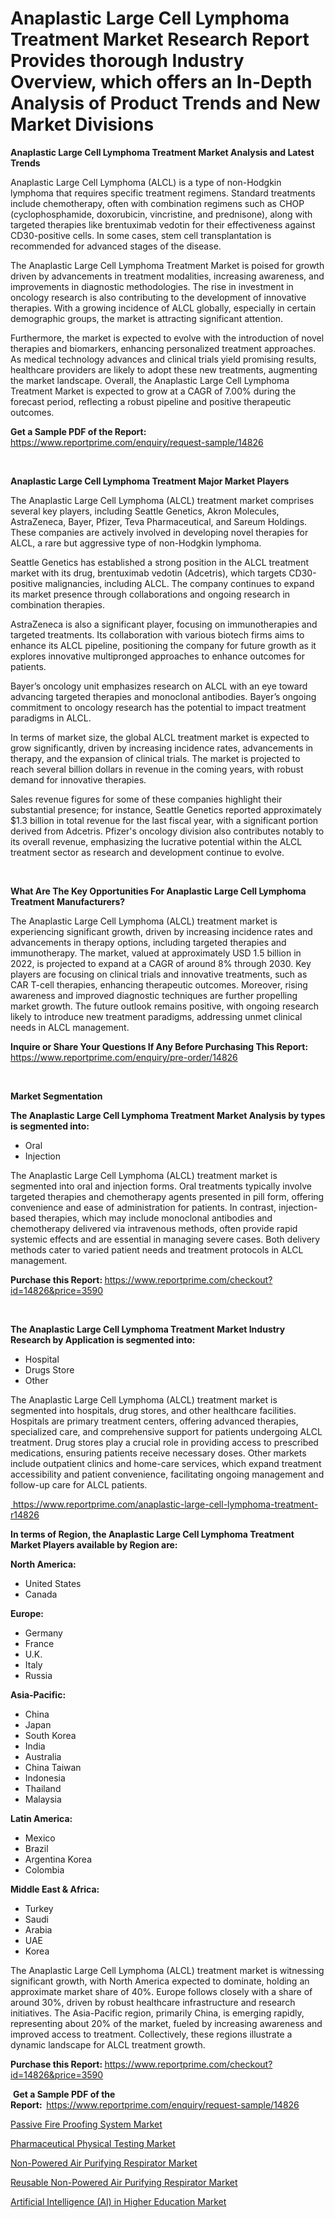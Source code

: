 <p><h1>Anaplastic Large Cell Lymphoma Treatment Market Research Report Provides thorough Industry Overview, which offers an In-Depth Analysis of Product Trends and New Market Divisions</h1></p><p><strong>Anaplastic Large Cell Lymphoma Treatment Market Analysis and Latest Trends</strong></p>
<p><p>Anaplastic Large Cell Lymphoma (ALCL) is a type of non-Hodgkin lymphoma that requires specific treatment regimens. Standard treatments include chemotherapy, often with combination regimens such as CHOP (cyclophosphamide, doxorubicin, vincristine, and prednisone), along with targeted therapies like brentuximab vedotin for their effectiveness against CD30-positive cells. In some cases, stem cell transplantation is recommended for advanced stages of the disease.</p><p>The Anaplastic Large Cell Lymphoma Treatment Market is poised for growth driven by advancements in treatment modalities, increasing awareness, and improvements in diagnostic methodologies. The rise in investment in oncology research is also contributing to the development of innovative therapies. With a growing incidence of ALCL globally, especially in certain demographic groups, the market is attracting significant attention. </p><p>Furthermore, the market is expected to evolve with the introduction of novel therapies and biomarkers, enhancing personalized treatment approaches. As medical technology advances and clinical trials yield promising results, healthcare providers are likely to adopt these new treatments, augmenting the market landscape. Overall, the Anaplastic Large Cell Lymphoma Treatment Market is expected to grow at a CAGR of 7.00% during the forecast period, reflecting a robust pipeline and positive therapeutic outcomes.</p></p>
<p><strong>Get a Sample PDF of the Report:&nbsp;</strong> <a href="https://www.reportprime.com/enquiry/request-sample/14826?utm_campaign=1355&utm_medium=2&utm_source=Github&utm_content=ia&utm_term=11102024&utm_id=anaplastic-large-cell-lymphoma-treatment">https://www.reportprime.com/enquiry/request-sample/14826</a></p>
<p>&nbsp;</p>
<p><strong>Anaplastic Large Cell Lymphoma Treatment Major Market Players</strong></p>
<p><p>The Anaplastic Large Cell Lymphoma (ALCL) treatment market comprises several key players, including Seattle Genetics, Akron Molecules, AstraZeneca, Bayer, Pfizer, Teva Pharmaceutical, and Sareum Holdings. These companies are actively involved in developing novel therapies for ALCL, a rare but aggressive type of non-Hodgkin lymphoma.</p><p>Seattle Genetics has established a strong position in the ALCL treatment market with its drug, brentuximab vedotin (Adcetris), which targets CD30-positive malignancies, including ALCL. The company continues to expand its market presence through collaborations and ongoing research in combination therapies. </p><p>AstraZeneca is also a significant player, focusing on immunotherapies and targeted treatments. Its collaboration with various biotech firms aims to enhance its ALCL pipeline, positioning the company for future growth as it explores innovative multipronged approaches to enhance outcomes for patients.</p><p>Bayer’s oncology unit emphasizes research on ALCL with an eye toward advancing targeted therapies and monoclonal antibodies. Bayer’s ongoing commitment to oncology research has the potential to impact treatment paradigms in ALCL.</p><p>In terms of market size, the global ALCL treatment market is expected to grow significantly, driven by increasing incidence rates, advancements in therapy, and the expansion of clinical trials. The market is projected to reach several billion dollars in revenue in the coming years, with robust demand for innovative therapies.</p><p>Sales revenue figures for some of these companies highlight their substantial presence; for instance, Seattle Genetics reported approximately $1.3 billion in total revenue for the last fiscal year, with a significant portion derived from Adcetris. Pfizer's oncology division also contributes notably to its overall revenue, emphasizing the lucrative potential within the ALCL treatment sector as research and development continue to evolve.</p></p>
<p>&nbsp;</p>
<p><strong>What Are The Key Opportunities For Anaplastic Large Cell Lymphoma Treatment Manufacturers?</strong></p>
<p><p>The Anaplastic Large Cell Lymphoma (ALCL) treatment market is experiencing significant growth, driven by increasing incidence rates and advancements in therapy options, including targeted therapies and immunotherapy. The market, valued at approximately USD 1.5 billion in 2022, is projected to expand at a CAGR of around 8% through 2030. Key players are focusing on clinical trials and innovative treatments, such as CAR T-cell therapies, enhancing therapeutic outcomes. Moreover, rising awareness and improved diagnostic techniques are further propelling market growth. The future outlook remains positive, with ongoing research likely to introduce new treatment paradigms, addressing unmet clinical needs in ALCL management.</p></p>
<p><strong>Inquire or Share Your Questions If Any Before Purchasing This Report:</strong> <a href="https://www.reportprime.com/enquiry/pre-order/14826?utm_campaign=1355&utm_medium=2&utm_source=Github&utm_content=ia&utm_term=11102024&utm_id=anaplastic-large-cell-lymphoma-treatment">https://www.reportprime.com/enquiry/pre-order/14826</a></p>
<p>&nbsp;</p>
<p><strong>Market Segmentation</strong></p>
<p><strong>The Anaplastic Large Cell Lymphoma Treatment Market Analysis by types is segmented into:</strong></p>
<p><ul><li>Oral</li><li>Injection</li></ul></p>
<p><p>The Anaplastic Large Cell Lymphoma (ALCL) treatment market is segmented into oral and injection forms. Oral treatments typically involve targeted therapies and chemotherapy agents presented in pill form, offering convenience and ease of administration for patients. In contrast, injection-based therapies, which may include monoclonal antibodies and chemotherapy delivered via intravenous methods, often provide rapid systemic effects and are essential in managing severe cases. Both delivery methods cater to varied patient needs and treatment protocols in ALCL management.</p></p>
<p><strong>Purchase this Report:&nbsp;</strong><a href="https://www.reportprime.com/checkout?id=14826&price=3590&utm_campaign=1355&utm_medium=2&utm_source=Github&utm_content=ia&utm_term=11102024&utm_id=anaplastic-large-cell-lymphoma-treatment">https://www.reportprime.com/checkout?id=14826&price=3590</a></p>
<p>&nbsp;</p>
<p><strong>The Anaplastic Large Cell Lymphoma Treatment Market Industry Research by Application is segmented into:</strong></p>
<p><ul><li>Hospital</li><li>Drugs Store</li><li>Other</li></ul></p>
<p><p>The Anaplastic Large Cell Lymphoma (ALCL) treatment market is segmented into hospitals, drug stores, and other healthcare facilities. Hospitals are primary treatment centers, offering advanced therapies, specialized care, and comprehensive support for patients undergoing ALCL treatment. Drug stores play a crucial role in providing access to prescribed medications, ensuring patients receive necessary doses. Other markets include outpatient clinics and home-care services, which expand treatment accessibility and patient convenience, facilitating ongoing management and follow-up care for ALCL patients.</p></p>
<p><a href="https://www.reportprime.com/anaplastic-large-cell-lymphoma-treatment-r14826?utm_campaign=1355&utm_medium=2&utm_source=Github&utm_content=ia&utm_term=11102024&utm_id=anaplastic-large-cell-lymphoma-treatment">&nbsp;https://www.reportprime.com/anaplastic-large-cell-lymphoma-treatment-r14826</a></p>
<p><strong>In terms of Region, the Anaplastic Large Cell Lymphoma Treatment Market Players available by Region are:</strong></p>
<p>
    <p> <strong> North America: </strong>
        <ul>
            <li>United States</li>
            <li>Canada</li>
        </ul>
        </p> 
    <p> <strong> Europe: </strong>
        <ul>
            <li>Germany</li>
            <li>France</li>
            <li>U.K.</li>
            <li>Italy</li>
            <li>Russia</li>
        </ul>
        </p> 
    <p> <strong> Asia-Pacific: </strong>
        <ul>
            <li>China</li>
            <li>Japan</li>
            <li>South Korea</li>
            <li>India</li>
            <li>Australia</li>
            <li>China Taiwan</li>
            <li>Indonesia</li>
            <li>Thailand</li>
            <li>Malaysia</li>
        </ul>
        </p> 
    <p> <strong> Latin America: </strong>
        <ul>
            <li>Mexico</li>
            <li>Brazil</li>
            <li>Argentina Korea</li>
            <li>Colombia</li>
        </ul>
        </p> 
    <p> <strong> Middle East & Africa: </strong>
        <ul>
            <li>Turkey</li>
            <li>Saudi</li>
            <li>Arabia</li>
            <li>UAE</li>
            <li>Korea</li>
        </ul>
    </p>
    </p>
<p><p>The Anaplastic Large Cell Lymphoma (ALCL) treatment market is witnessing significant growth, with North America expected to dominate, holding an approximate market share of 40%. Europe follows closely with a share of around 30%, driven by robust healthcare infrastructure and research initiatives. The Asia-Pacific region, primarily China, is emerging rapidly, representing about 20% of the market, fueled by increasing awareness and improved access to treatment. Collectively, these regions illustrate a dynamic landscape for ALCL treatment growth.</p></p>
<p><strong>Purchase this Report: </strong><a href="https://www.reportprime.com/checkout?id=14826&price=3590&utm_campaign=1355&utm_medium=2&utm_source=Github&utm_content=ia&utm_term=11102024&utm_id=anaplastic-large-cell-lymphoma-treatment">https://www.reportprime.com/checkout?id=14826&price=3590</a></p>
<p>&nbsp;<strong>Get a Sample PDF of the Report:&nbsp;&nbsp;</strong><a href="https://www.reportprime.com/enquiry/request-sample/14826?utm_campaign=1355&utm_medium=2&utm_source=Github&utm_content=ia&utm_term=11102024&utm_id=anaplastic-large-cell-lymphoma-treatment">https://www.reportprime.com/enquiry/request-sample/14826</a></p>
<p><strong></strong></p>
<p><p><a href="https://www.linkedin.com/pulse/passive-fire-proofing-system-market-research-report-exploring-wdj2c?utm_campaign=1355&utm_medium=2&utm_source=Github&utm_content=ia&utm_term=11102024&utm_id=anaplastic-large-cell-lymphoma-treatment">Passive Fire Proofing System Market</a></p><p><a href="https://www.linkedin.com/pulse/insights-pharmaceutical-physical-testing-market-players-size-geographical-gsguf?utm_campaign=1355&utm_medium=2&utm_source=Github&utm_content=ia&utm_term=11102024&utm_id=anaplastic-large-cell-lymphoma-treatment">Pharmaceutical Physical Testing Market</a></p><p><a href="https://www.linkedin.com/pulse/non-powered-air-purifying-respirator-value-chain-analysis-bmhpc?utm_campaign=1355&utm_medium=2&utm_source=Github&utm_content=ia&utm_term=11102024&utm_id=anaplastic-large-cell-lymphoma-treatment">Non-Powered Air Purifying Respirator Market</a></p><p><a href="https://www.linkedin.com/pulse/reusable-non-powered-air-purifying-respirator-market-evolution-2gwpe?utm_campaign=1355&utm_medium=2&utm_source=Github&utm_content=ia&utm_term=11102024&utm_id=anaplastic-large-cell-lymphoma-treatment">Reusable Non-Powered Air Purifying Respirator Market</a></p><p><a href="https://www.linkedin.com/pulse/analyzing-artificial-intelligence-ai-higher-education-market-jtuif?utm_campaign=1355&utm_medium=2&utm_source=Github&utm_content=ia&utm_term=11102024&utm_id=anaplastic-large-cell-lymphoma-treatment">Artificial Intelligence (AI) in Higher Education Market</a></p></p>